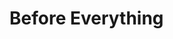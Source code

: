 # Before Everything


<!-- .slide: data-background="url(img/before-everything-01.jpg) center / cover" -->


<!-- .slide: data-background="url(img/before-everything-02.jpg) center / cover" -->


<!-- .slide: data-background="url(img/before-everything-03.jpg) center / cover" -->


<!-- .slide: data-background="url(img/before-everything-04.jpg) center / cover" -->


<!-- .slide: data-background="url(img/before-everything-05.jpg) center / cover" -->


<!-- .slide: data-background="url(img/before-everything-06.jpg) center / cover" -->


<!-- .slide: data-background="url(img/before-everything-07.jpg) center / cover" -->


<!-- .slide: data-background="url(img/before-everything-08.jpg) center / cover" -->


<!-- .slide: data-background="url(img/before-everything-09.jpg) center / cover" -->


<!-- .slide: data-background="url(img/before-everything-10.jpg) center / cover" -->


<!-- .slide: data-background="url(img/before-everything-11.jpg) center / cover" -->


<!-- .slide: data-background="url(img/before-everything-12.jpg) center / cover" -->


<!-- .slide: data-background="url(img/before-everything-13.jpg) center / cover" -->


<!-- .slide: data-background="url(img/before-everything-14.jpg) center / cover" -->


<!-- .slide: data-background="url(img/before-everything-15.jpg) center / cover" -->


<!-- .slide: data-background="url(img/before-everything-16.jpg) center / cover" -->


<!-- .slide: data-background="url(img/before-everything-17.jpg) center / cover" -->


<!-- .slide: data-background="url(img/before-everything-18.jpg) center / cover" -->


<!-- .slide: data-background="url(img/before-everything-19.jpg) center / cover" -->
